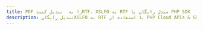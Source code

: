 ---title: PDF را به  تبدیل کنیدRTF، XSLFO به RTF مبدل رایگان یا PHP SDKdescription: تبدیل رایگانXSLFO به RTF با استفاده از PHP Cloud APIs & SDK همچنین اسناد PDF را در Cloud ایجاد، ویرایش و رندر کنید.---